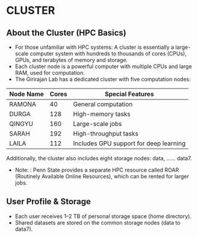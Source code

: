 # CLUSTER 

## About the Cluster (HPC Basics)

* For those unfamiliar with HPC systems: A cluster is essentially a large-scale computer system with hundreds to thousands of cores (CPUs), GPUs, and terabytes of memory and storage.
* Each cluster node is a powerful computer with multiple CPUs and large RAM, used for computation.
* The Girirajan Lab has a dedicated cluster with five computation nodes:

| Node Name | Cores | Special Features |
|-----------|-------|------------------|
| RAMONA    | 40    | General computation |
| DURGA     | 128   | High-memory tasks |
| QINGYU    | 160   | Large-scale jobs |
| SARAH     | 192   | High-throughput tasks |
| LAILA     | 112   | Includes GPU support for deep learning |

Additionally, the cluster also includes eight storage nodes: data, …... data7.

* Note: : Penn State provides a separate HPC resource called ROAR (Routinely Available Online Resources), which can be rented for larger jobs.


## User Profile & Storage

* Each user receives 1–2 TB of personal storage space (home directory).
* Shared datasets are stored on the common storage nodes (data to data7).